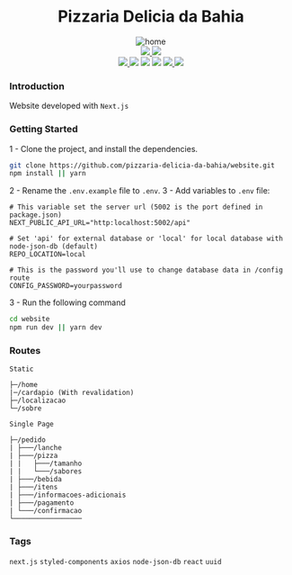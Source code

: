 # <div align="center">Pizzaria Delicia da Bahia</div>

<div align="center"><img src="https://i.ibb.co/93rsyR7/home.png" alt="home" border="0"></div>

<div align="center">
    <a href="https://preview-website-pdb.vercel.app/">
        <img src="https://img.shields.io/badge/preview-vercel-a.svg?style=for-the-badge">
    </a>
    <a href="https://www.figma.com/file/NvP58fWAUspNTvx5mLnoPC/Site---Pizzaria-Delicia-da-Bahia?node-id=11%3A25&t=88RvIRhdUBlI4v9O-1">
        <img src="https://img.shields.io/badge/prototype-figma-red.svg?style=for-the-badge">
    </a>
</div>
<div align="center">
    <a href="https://github.com/pizzaria-delicia-da-bahia/website">
        <img src="https://img.shields.io/badge/status-active-success.svg">
    </a>
    <a>
        <img src="https://img.shields.io/badge/node-18.14.2-blue.svg">
    </a>
     <a>
        <img src="https://img.shields.io/github/package-json/license/pizzaria-delicia-da-bahia/website">
    </a>
     <a>
        <img src="https://img.shields.io/github/package-json/v/pizzaria-delicia-da-bahia/website">
    </a>
    <a href="https://github.com/pizzaria-delicia-da-bahia/website/issues">
        <img src="https://img.shields.io/github/issues/pizzaria-delicia-da-bahia/website">
    </a>
    <a href="https://github.com/pizzaria-delicia-da-bahia/website/pulls">
        <img src="https://img.shields.io/github/issues-pr/pizzaria-delicia-da-bahia/website">
    </a>
</div>

### Introduction
Website developed with `Next.js`

### Getting Started
1 - Clone the project, and install the dependencies.
```bash
git clone https://github.com/pizzaria-delicia-da-bahia/website.git
npm install || yarn 
```
2 - Rename the `.env.example` file to `.env`.
3 - Add variables to `.env` file:
```
# This variable set the server url (5002 is the port defined in package.json)
NEXT_PUBLIC_API_URL="http:localhost:5002/api"

# Set 'api' for external database or 'local' for local database with node-json-db (default)
REPO_LOCATION=local

# This is the password you'll use to change database data in /config route
CONFIG_PASSWORD=yourpassword
```
3 - Run the following command
```bash
cd website
npm run dev || yarn dev
```

### Routes

`Static`
```
├─/home
|─/cardapio (With revalidation)
├─/localizacao
└─/sobre
```

`Single Page`
```
├─/pedido
| ├───/lanche
| ├───/pizza
| |   ├───/tamanho
| |   └───/sabores
| ├───/bebida
| ├───/itens
| ├───/informacoes-adicionais
| ├───/pagamento
| └───/confirmacao
└─────────────────
```
### Tags
`next.js` `styled-components` `axios` `node-json-db` `react` `uuid`